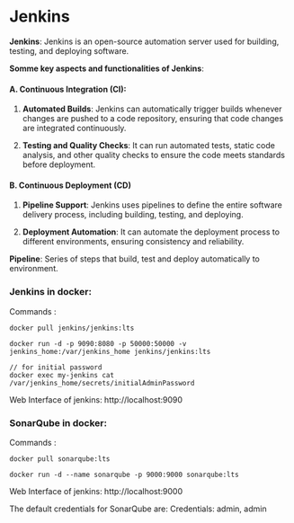 # Jenkins
**Jenkins**: Jenkins is an open-source automation server used for building, testing, and deploying software.

**Somme key aspects and functionalities of Jenkins**:

#### A. Continuous Integration (CI):
1. **Automated Builds**: Jenkins can automatically trigger builds whenever changes are pushed to a code repository, ensuring that code changes are integrated continuously.

2. **Testing and Quality Checks**: It can run automated tests, static code analysis, and other quality checks to ensure the code meets standards before deployment.
   
#### B. Continuous Deployment (CD)
1. **Pipeline Support**: Jenkins uses pipelines to define the entire software delivery process, including building, testing, and deploying.
   
2. **Deployment Automation**: It can automate the deployment process to different environments, ensuring consistency and reliability.

**Pipeline**: Series of steps that build, test and deploy automatically to environment.

### Jenkins in docker:
 Commands :

    docker pull jenkins/jenkins:lts
        
    docker run -d -p 9090:8080 -p 50000:50000 -v jenkins_home:/var/jenkins_home jenkins/jenkins:lts

    // for initial password
    docker exec my-jenkins cat /var/jenkins_home/secrets/initialAdminPassword

Web Interface of jenkins: http://localhost:9090


### SonarQube in docker:
 Commands :

    docker pull sonarqube:lts
        
    docker run -d --name sonarqube -p 9000:9000 sonarqube:lts

Web Interface of jenkins: http://localhost:9000

The default credentials for SonarQube are:
Credentials: admin, admin